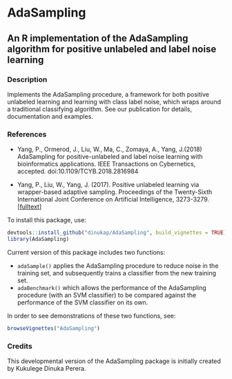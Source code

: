 # AdaSampling
## An R implementation of the AdaSampling algorithm for positive unlabeled and label noise learning

### Description
Implements the AdaSampling procedure, a framework for both positive
unlabeled learning and learning with class label noise, which wraps around a
traditional classifying algorithm. See our publication for details, 
documentation and examples.

### References
* Yang, P., Ormerod, J., Liu, W., Ma, C., Zomaya, A., Yang, J.(2018) AdaSampling for positive-unlabeled and label noise learning with bioinformatics applications. IEEE Transactions on Cybernetics, accepted. doi:10.1109/TCYB.2018.2816984 

* Yang, P., Liu, W., Yang, J. (2017). Positive unlabeled learning via wrapper-based adaptive 
sampling. Proceedings of the Twenty-Sixth International Joint Conference on Artificial 
Intelligence, 3273-3279. 
[[fulltext](https://doi.org/10.24963/ijcai.2017/457)]

To install this package, use:
```r
devtools::install_github("dinukap/AdaSampling", build_vignettes = TRUE)
library(AdaSampling)
```
Current version of this package includes two functions:

- `adaSample()` applies the AdaSampling procedure to reduce noise in the training set, 
and subsequently trains a classifier from the new training set. 
- `adaBenchmark()` which allows the performance of the AdaSampling procedure (with an SVM 
classifier) to be compared against the performance of the SVM classifier on its own. 

In order to see demonstrations of these two functions, see:
```r
browseVignettes("AdaSampling")
```

### Credits
This developmental version of the AdaSampling package is initially created by Kukulege Dinuka Perera.
